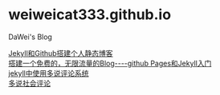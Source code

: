 # weiweicat333.github.io
DaWei's Blog

> 
[Jekyll和Github搭建个人静态博客](http://pwnny.cn/original/2016/06/26/MakeBlog.html)  
[搭建一个免费的，无限流量的Blog----github Pages和Jekyll入门](http://www.ruanyifeng.com/blog/2012/08/blogging_with_jekyll.html)  
[jekyll中使用多说评论系统](http://blog.csdn.net/itmyhome1990/article/details/42125375)  
[多说社会评论](http://duoshuo.com/)  
